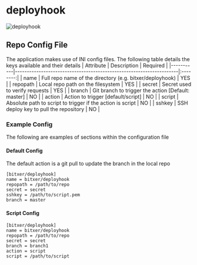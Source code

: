 # deployhook
![deployhook](https://github.com/bitxer/deployhook/workflows/deployhook/badge.svg)

## Repo Config File
The application makes use of INI config files. The following table details the keys available and their details
| Attribute | Description                                                         | Required |
|-----------|---------------------------------------------------------------------|:--------:|
| name      | Full repo name of the directory (e.g. bitxer/deployhook)            | YES      |
| repopath  | Local repo path on the filesystem                                   | YES      |
| secret    | Secret used to verify requests                                      | YES      |
| branch    | Git branch to trigger the action [Default: master]                  | NO       |
| action    | Action to trigger [default/script]                                  | NO       |
| script    | Absolute path to script to trigger if the action is script          | NO       |
| sshkey    | SSH deploy key to pull the repository                               | NO       |


### Example Config
The following are examples of sections within the configuration file

#### Default Config
The default action is a git pull to update the branch in the local repo
```
[bitxer/deployhook]
name = bitxer/deployhook
repopath = /path/to/repo
secret = secret
sshkey = /path/to/script.pem
branch = master
```

#### Script Config
```
[bitxer/deployhook]
name = bitxer/deployhook
repopath = /path/to/repo
secret = secret
branch = branch1
action = script
script = /path/to/script
```

